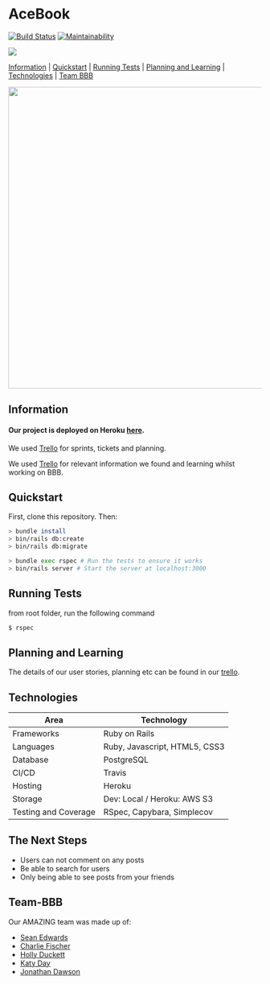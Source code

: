 # AceBook

[![Build Status](https://travis-ci.com/bear99a9/acebook-BBB.svg?branch=master)](https://travis-ci.com/bear99a9/acebook-BBB)
[![Maintainability](https://api.codeclimate.com/v1/badges/15ba9653be0d8342e6ee/maintainability)](https://codeclimate.com/github/bear99a9/acebook-BBB/maintainability)

<img src='./app/assets/images/BBB.png'>

[Information](#Information) | [Quickstart](#Quickstart) | [Running Tests](#Running-Tests) | [Planning and Learning](#Planning-and-Learning) | [Technologies](#Technologies) | [Team BBB](#Team-BBB) <br />

<div style='text-align: center'>
  <img src='https://github.com/charliefischer/acebook-bbb/docs/bbb.gif?raw=true' height='600px'>
</div>

## Information

#### Our project is deployed on Heroku [here](https://frozen-refuge-24901.herokuapp.com/).

We used [Trello](https://trello.com/b/HCVM8aJ3/acebook-bbb) for sprints, tickets and planning.

We used [Trello](https://trello.com/b/PzgRmgE6/bbb-crew-project) for relevant information we found and learning whilst working on BBB.

## Quickstart

First, clone this repository. Then:

```bash
> bundle install
> bin/rails db:create
> bin/rails db:migrate

> bundle exec rspec # Run the tests to ensure it works
> bin/rails server # Start the server at localhost:3000
```

## Running Tests

from root folder, run the following command

```bash
$ rspec
```

## Planning and Learning

The details of our user stories, planning etc can be found in our [trello](https://trello.com/b/HCVM8aJ3/acebook-bbb).

## Technologies

| Area                 | Technology                    |
| -------------------- | ----------------------------- |
| Frameworks           | Ruby on Rails                 |
| Languages            | Ruby, Javascript, HTML5, CSS3 |
| Database             | PostgreSQL                    |
| CI/CD                | Travis                        |
| Hosting              | Heroku                        |
| Storage              | Dev: Local / Heroku: AWS S3   |
| Testing and Coverage | RSpec, Capybara, Simplecov    |

## The Next Steps

- Users can not comment on any posts
- Be able to search for users
- Only being able to see posts from your friends

## Team-BBB

Our AMAZING team was made up of:

- [Sean Edwards](https://github.com/bear99a9)
- [Charlie Fischer](https://github.com/charliefischer)
- [Holly Duckett](https://github.com/HolsDuckett)
- [Katy Day](https://github.com/day-katy)
- [Jonathan Dawson](https://github.com/bullhornfixie)
